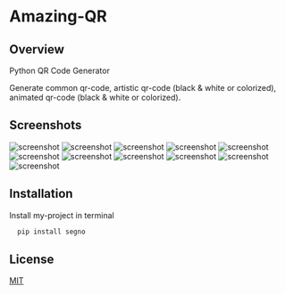 # Amazing-QR



## Overview
Python QR Code Generator

Generate common qr-code, artistic qr-code (black & white or colorized), animated qr-code (black & white or colorized).
## Screenshots

![screenshot](https://github.com/LSUDOKO/QR-CODE-GENERATE/blob/8826c1dd8a08a8030b0cbd072353431523621834/arpit.png)
![screenshot](https://github.com/LSUDOKO/QR-CODE-GENERATE/blob/8826c1dd8a08a8030b0cbd072353431523621834/arpit2.png)
![screenshot](https://github.com/LSUDOKO/QR-CODE-GENERATE/blob/8826c1dd8a08a8030b0cbd072353431523621834/arpit3.png)
![screenshot](https://github.com/LSUDOKO/QR-CODE-GENERATE/blob/8826c1dd8a08a8030b0cbd072353431523621834/arpit4.png)
![screenshot](https://github.com/LSUDOKO/QR-CODE-GENERATE/blob/8826c1dd8a08a8030b0cbd072353431523621834/arpit5.png)
![screenshot](https://github.com/LSUDOKO/QR-CODE-GENERATE/blob/8826c1dd8a08a8030b0cbd072353431523621834/darkblue_qrcode.png)
![screenshot](https://github.com/LSUDOKO/QR-CODE-GENERATE/blob/8826c1dd8a08a8030b0cbd072353431523621834/formatted_rotated_qrcode.png)
![screenshot](https://github.com/LSUDOKO/QR-CODE-GENERATE/blob/8826c1dd8a08a8030b0cbd072353431523621834/green_datadark_qrcode.png)
![screenshot](https://github.com/LSUDOKO/QR-CODE-GENERATE/blob/8826c1dd8a08a8030b0cbd072353431523621834/green_datamodules_qrcode.png)
![screenshot](https://github.com/LSUDOKO/QR-CODE-GENERATE/blob/8826c1dd8a08a8030b0cbd072353431523621834/lightblue_qrcode.png)
![screenshot]([https://github.com/LSUDOKO/QR-CODE-GENERATE/blob/8826c1dd8a08a8030b0cbd072353431523621834/lightblue_qrcode.png](https://github.com/LSUDOKO/QR-CODE-GENERATE/blob/16b95f0416e2f73d0aba0788e096cea21a2fe674/animated_qrcode.gif))




## Installation

Install my-project in terminal

```bash
  pip install segno
```
    
## License

[MIT](https://github.com/LSUDOKO/QR-CODE-GENERATE/blob/eeac8028637df6b7a2764b93986e5fcf3cd67970/LICENSE)


